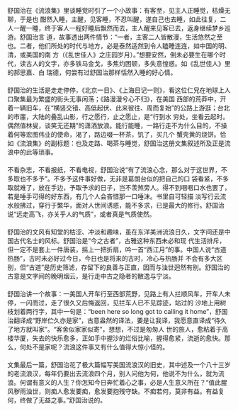 舒国治在《流浪集》里谈睡觉时引了一个小故事：有客至，见主人正睡觉，枯燥无聊，于是也 酣然入睡，主醒，见客睡，不忍叫醒，遂自己也去睡，如此往复，二人一醒一睡，终于客人一程好睡后飘然而去，主人醒来见客已去，返身继续梦乡巡游。舒国治言 道，故事透出两件情节：“一者，主客二人皆散漫，生活悠然之至也。二者，他们所处的时代与地方，必是泰然适然到令人瞌睡连连，如中国的明、清，或美国的南 方（《乱世佳人》之庄园岁月）。”想要安然，倒未必要生在哪个时代，读古人的文字，亦多铁马金戈，多焦灼困顿，多失意惶惑。如《乱世佳人》里的郝思嘉、白 瑞德，何尝有过舒国治那样恬然入睡的好心情。   
　　   
舒国治的生活是走走停停，《北京一日》、《上海日记一则》，看这位仁兄在地球上人口聚集最为繁盛的街头无事闲荡；《路漫漫兮心不归》，在美国 西部的荒莽中，开着一辆旧车，在“横竖交错、高低起伏、此来彼往、周而复始”的公路上游逛；台北的市廛，大陆的叠乱山影，行之愿行，止之愿止，是“行到水 穷处，坐看云起时。偶然值林叟，谈笑无还期”的潇洒放浪。能行能睡，一路行走不为什么目的，不操着何等宏图伟业的使命，渴了，路边啜一杯茶，饥了，买几个 蟹壳黄的烧饼。恰如《流浪集》的副标题：也及走路、喝茶与睡觉，舒国治这册文集叙述所及正是流浪中的此等琐事。   
　　   
不看杂志，不看报纸，不看电视，舒国治说“有了流浪心念，那么对于这世界，不多取也不多予”。不多予这件事好做，无非是葛朗台似的把自己的口 袋看紧，不多取就难了，放在手边，予取予求的日子，岂不羡煞旁人。得不到咽咽口水也罢了，若是唾手可得的好东西，有几个人会吝惜那一口唾沫。书里自可轻描 淡写行云流水般拂过，穿行于繁华，面对人世间诱惑，能不多求，已是最大的修行。舒国治说“远走高飞，亦关乎人的气质”，或者真是气质使然。   
　　   
舒国治的文风有知堂的枯涩、冲淡和趣味，虽在东洋美洲流浪日久，文字间还是中国古代名士的风标。舒国治是“今之古者”，古雅这种东西未必和现 代生活排斥，但一定不是套上一件唐装，摇上一把折扇，吟一首“西江月”的事。中国人说“古道热肠”，古时未必好过今日，今日也是将来的古时，冷心与热肠并 不会有多大区别，但“古道”是历史筛滤，存留下的良善与正直，因而与浊世迥然有别。舒国治的古意是文字间的晚明烟云，是行走中古之隐者的散逸与宁淡。   
　　   
舒国治讲一个故事：一美国人开车行至西部荒野，见路上有人拦顺风车，开车人未停，一闪而过，走了很久又后悔返回，见拦车人已不见踪迹，站过的 沙地上用树枝划着两行字，其中一句是：“been here so long got to calling it home”，舒国治翻译成“野岸伫久亦是家”，古意盎然的译法，要是让我译，我愿意直译成“待久了地方就叫家”。“客舍似家家似寄”，想想，不过是匆匆人 世的旅人，愈粘着于高楼华厦，失去的快乐愈多，正如手中握沙的烂俗比喻，握得愈紧，流逝的愈快。那么，何处不是家呢？流浪这件事又有什么值得大惊小怪的。   
　　   
文集最后一篇，舒国治花了极大篇幅写美国流浪汉的旧史，其中述及一个八十三岁的老流浪汉，每年仍要出去流浪四个月，别人问他为何，他说不为什么，就为流 浪。何谓有意义的人生？你怎知今日奔忙着心之事，必是人生意义所在？“值此腥风秽雨浊世，则痴人愈发要痴，愈发要抱残守缺。不痴若何，莫非有益。有益复 何，终做了无益之事。”舒国治说的。